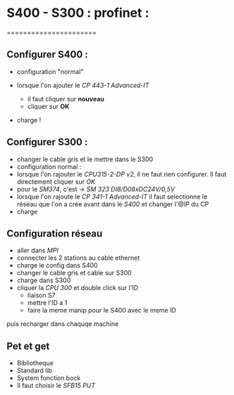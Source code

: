 # S400 - S300 : profinet :
======================


## Configurer S400 :

- configuration "normal"
- lorsque l'on ajouter le *CP 443-1 Advanced-IT* 
	- il faut cliquer sur **nouveau** 
	- cliquer sur **OK**

- charge !

## Configurer S300 :
- changer le cable gris et le mettre dans le S300 
- configuration normal :
- lorsque l'on rajouter le *CPU315-2-DP v2*, il ne faut rien configurer. Il faut directement cliquer sur *OK*
- pour le *SM374*, c'est -> *SM 323 DI8/D08xDC24V/0,5V*
- lorsque l'on rajoute le *CP 341-1 Advanced-IT* il faut selectionne le réseau que l'on a crée avant dans le *S400* et changer l'@IP du CP
- charge 

## Configuration réseau 

- aller dans *MPI*
- connecter les 2 stations au cable ethernet
- charge le config dans S400
- changer le cable gris et cable sur S300
- charge dans S300
- cliquer la *CPU 300* et double click sur l'ID 
	- liaison S7
	- mettre l'ID a 1
	- faire la meme manip pour le S400 avec le meme ID

puis recharger dans chaquqe machine

## Pet et get 
- Bibliotheque
- Standard lib
- System fonction bock
- Il faut choisir le *SFB15 PUT*













